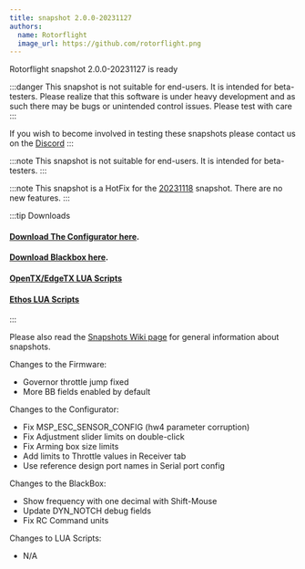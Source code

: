 ```yaml
---
title: snapshot 2.0.0-20231127
authors:
  name: Rotorflight
  image_url: https://github.com/rotorflight.png
---
```


Rotorflight snapshot 2.0.0-20231127 is ready

:::danger
 This snapshot is not suitable for end-users. It is intended for beta-testers. Please realize that this software is under heavy development and as such there may be bugs or unintended control issues. Please test with care
 :::

 If you wish to become involved in testing these snapshots please contact us on the [Discord](https://discord.gg/6QUySXdEvd) 
:::

:::note
This snapshot is not suitable for end-users. It is intended for beta-testers.
:::

:::note
This snapshot is a HotFix for the [20231118](https://github.com/rotorflight/rotorflight/wiki/News#rotorflight-snapshot-200-20231118-is-ready) snapshot. There are no new features.
:::

:::tip Downloads 
#### [Download The Configurator here](https://github.com/rotorflight/rotorflight-configurator/releases/tag/snapshot%2F2.0.0-20231127).  
#### [Download Blackbox here](https://github.com/rotorflight/rotorflight-blackbox/releases/tag/snapshot%2F2.0.0-20231127).  
#### [OpenTX/EdgeTX LUA Scripts](https://github.com/rotorflight/rotorflight-lua-scripts/releases/tag/snapshot%2F2.0.0-20231118)  
#### [Ethos LUA Scripts](https://github.com/rotorflight/rotorflight-lua-ethos/releases/tag/snapshot%2F2.0.0-20231118)
:::

Please also read the [Snapshots Wiki page](https://github.com/rotorflight/rotorflight/wiki/Snapshots) for general information about snapshots.

Changes to the Firmware:
* Governor throttle jump fixed
* More BB fields enabled by default

Changes to the Configurator:
* Fix MSP_ESC_SENSOR_CONFIG (hw4 parameter corruption)
* Fix Adjustment slider limits on double-click
* Fix Arming box size limits
* Add limits to Throttle values in Receiver tab
* Use reference design port names in Serial port config

Changes to the BlackBox:
* Show frequency with one decimal with Shift-Mouse
* Update DYN_NOTCH debug fields
* Fix RC Command units

Changes to LUA Scripts:
* N/A